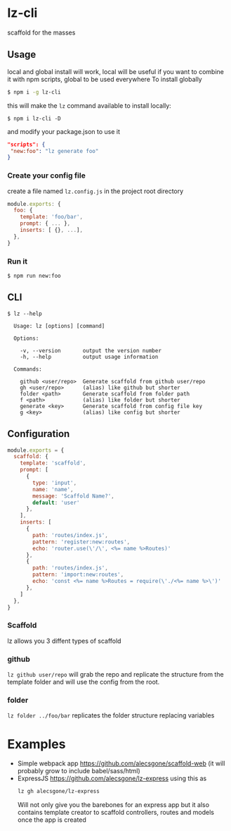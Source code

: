 # lz-cli
scaffold for the masses

## Usage
local and global install will work, local will be useful if you want to combine it with npm scripts, global to be used everywhere 
To install globally
```sh
$ npm i -g lz-cli
```
this will make the `lz` command available 
to install locally:
```
$ npm i lz-cli -D
```
and modify your package.json to use it
```json
"scripts": {
 "new:foo": "lz generate foo"
}
```
### Create your config file
create a file named `lz.config.js` in the project root directory
```js
module.exports: {
  foo: {
    template: 'foo/bar',
    prompt: { ... },
    inserts: [ {}, ...],
  },
}
```
### Run it
```
$ npm run new:foo
```
## CLI
```console
$ lz --help

  Usage: lz [options] [command]

  Options:

    -v, --version       output the version number
    -h, --help          output usage information

  Commands:

    github <user/repo>  Generate scaffold from github user/repo
    gh <user/repo>      (alias) like github but shorter
    folder <path>       Generate scaffold from folder path
    f <path>            (alias) like folder but shorter
    generate <key>      Generate scaffold from config file key
    g <key>             (alias) like config but shorter
```

## Configuration
```js
module.exports = {
  scaffold: {
    template: 'scaffold',
    prompt: [
      {
        type: 'input',
        name: 'name',
        message: 'Scaffold Name?',
        default: 'user'
      },
    ],
    inserts: [
      {
        path: 'routes/index.js',
        pattern: 'register:new:routes',
        echo: 'router.use(\'/\', <%= name %>Routes)'
      },
      {
        path: 'routes/index.js',
        pattern: 'import:new:routes',
        echo: 'const <%= name %>Routes = require(\'./<%= name %>\')'
      },
    ]
  },
}
```

### Scaffold
lz allows you 3 diffent types of scaffold

### github
`lz github user/repo` will grab the repo and replicate the structure from the template folder and will use the config from the root.

### folder
`lz folder ../foo/bar` replicates the folder structure replacing variables

# Examples

* Simple webpack app https://github.com/alecsgone/scaffold-web (it will probably grow to include babel/sass/html)
* ExpressJS https://github.com/alecsgone/lz-express using this as 
    ```sh
    lz gh alecsgone/lz-express
    ``` 
    Will not only give you the barebones for an express app but it also contains template creator to scaffold controllers, routes and models once the app is created
